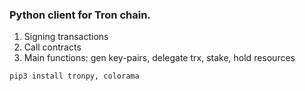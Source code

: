 ### Python client for Tron chain.

1. Signing transactions
2. Call contracts
3. Main functions: gen key-pairs, delegate trx, stake, hold resources

```pip3 install tronpy, colorama```
